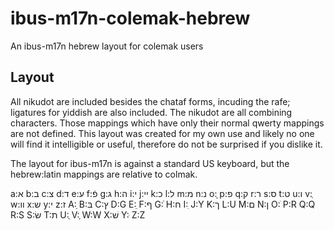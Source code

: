 # ibus-m17n-colemak-hebrew
An ibus-m17n hebrew layout for colemak users
## Layout ##
All nikudot are included besides the chataf forms, incuding the rafe; ligatures for yiddish are also included. The nikudot are all combining characters. Those mappings which have only their normal qwerty mappings are not defined. This layout was created for my own use and likely no one will find it intelligible or useful, therefore do not be surprised if you dislike it.

The layout for ibus-m17n is against a standard US keyboard, but the hebrew:latin mappings are relative to colmak.

a:א
b:ב
c:צ
d:ד
e:ע
f:פֿ
g:ג
h:ה
i:י
j:ײ
k:כ
l:ל
m:מ
n:נ
o:ָ
p:פ
q:ק
r:ר
s:ס
t:ט
u:ו
v:ְ
w:װ
x:ש
y:י
z:ז
A:ַ
B:בּ
C:ץ
D:G
E:ֵ
F:ף
G:ֿ
H:ח
I:ִ
J:Y
K:ך
L:U
M:ם
N:ן
O:ֹ
P:R
Q:Q
R:S
S:שׂ
T:ת
U:ֻ
V:ֶ
W:W
X:שׁ
Y:ּ
Z:Z